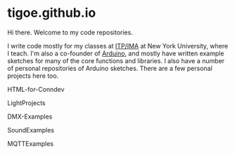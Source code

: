 # tigoe.github.io

Hi there. Welcome to my code repositories. 

I write code mostly for my classes at [ITP/IMA](https://itp.nyu.edu) at New York University, where I teach.  I'm also a co-founder of [Arduino](https://www.arduino.cc), and mostly have written example sketches for many of the core functions and libraries. I also have a number of personal repositories of Arduino sketches. There are a few personal projects here too.

HTML-for-Conndev

LightProjects

DMX-Examples

SoundExamples

MQTTExamples

